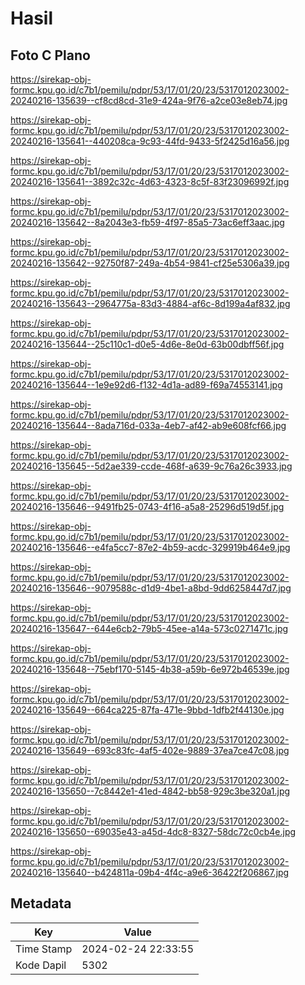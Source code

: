 # Hasil

## Foto C Plano

https://sirekap-obj-formc.kpu.go.id/c7b1/pemilu/pdpr/53/17/01/20/23/5317012023002-20240216-135639--cf8cd8cd-31e9-424a-9f76-a2ce03e8eb74.jpg

https://sirekap-obj-formc.kpu.go.id/c7b1/pemilu/pdpr/53/17/01/20/23/5317012023002-20240216-135641--440208ca-9c93-44fd-9433-5f2425d16a56.jpg

https://sirekap-obj-formc.kpu.go.id/c7b1/pemilu/pdpr/53/17/01/20/23/5317012023002-20240216-135641--3892c32c-4d63-4323-8c5f-83f23096992f.jpg

https://sirekap-obj-formc.kpu.go.id/c7b1/pemilu/pdpr/53/17/01/20/23/5317012023002-20240216-135642--8a2043e3-fb59-4f97-85a5-73ac6eff3aac.jpg

https://sirekap-obj-formc.kpu.go.id/c7b1/pemilu/pdpr/53/17/01/20/23/5317012023002-20240216-135642--92750f87-249a-4b54-9841-cf25e5306a39.jpg

https://sirekap-obj-formc.kpu.go.id/c7b1/pemilu/pdpr/53/17/01/20/23/5317012023002-20240216-135643--2964775a-83d3-4884-af6c-8d199a4af832.jpg

https://sirekap-obj-formc.kpu.go.id/c7b1/pemilu/pdpr/53/17/01/20/23/5317012023002-20240216-135644--25c110c1-d0e5-4d6e-8e0d-63b00dbff56f.jpg

https://sirekap-obj-formc.kpu.go.id/c7b1/pemilu/pdpr/53/17/01/20/23/5317012023002-20240216-135644--1e9e92d6-f132-4d1a-ad89-f69a74553141.jpg

https://sirekap-obj-formc.kpu.go.id/c7b1/pemilu/pdpr/53/17/01/20/23/5317012023002-20240216-135644--8ada716d-033a-4eb7-af42-ab9e608fcf66.jpg

https://sirekap-obj-formc.kpu.go.id/c7b1/pemilu/pdpr/53/17/01/20/23/5317012023002-20240216-135645--5d2ae339-ccde-468f-a639-9c76a26c3933.jpg

https://sirekap-obj-formc.kpu.go.id/c7b1/pemilu/pdpr/53/17/01/20/23/5317012023002-20240216-135646--9491fb25-0743-4f16-a5a8-25296d519d5f.jpg

https://sirekap-obj-formc.kpu.go.id/c7b1/pemilu/pdpr/53/17/01/20/23/5317012023002-20240216-135646--e4fa5cc7-87e2-4b59-acdc-329919b464e9.jpg

https://sirekap-obj-formc.kpu.go.id/c7b1/pemilu/pdpr/53/17/01/20/23/5317012023002-20240216-135646--9079588c-d1d9-4be1-a8bd-9dd6258447d7.jpg

https://sirekap-obj-formc.kpu.go.id/c7b1/pemilu/pdpr/53/17/01/20/23/5317012023002-20240216-135647--644e6cb2-79b5-45ee-a14a-573c0271471c.jpg

https://sirekap-obj-formc.kpu.go.id/c7b1/pemilu/pdpr/53/17/01/20/23/5317012023002-20240216-135648--75ebf170-5145-4b38-a59b-6e972b46539e.jpg

https://sirekap-obj-formc.kpu.go.id/c7b1/pemilu/pdpr/53/17/01/20/23/5317012023002-20240216-135649--664ca225-87fa-471e-9bbd-1dfb2f44130e.jpg

https://sirekap-obj-formc.kpu.go.id/c7b1/pemilu/pdpr/53/17/01/20/23/5317012023002-20240216-135649--693c83fc-4af5-402e-9889-37ea7ce47c08.jpg

https://sirekap-obj-formc.kpu.go.id/c7b1/pemilu/pdpr/53/17/01/20/23/5317012023002-20240216-135650--7c8442e1-41ed-4842-bb58-929c3be320a1.jpg

https://sirekap-obj-formc.kpu.go.id/c7b1/pemilu/pdpr/53/17/01/20/23/5317012023002-20240216-135650--69035e43-a45d-4dc8-8327-58dc72c0cb4e.jpg

https://sirekap-obj-formc.kpu.go.id/c7b1/pemilu/pdpr/53/17/01/20/23/5317012023002-20240216-135640--b424811a-09b4-4f4c-a9e6-36422f206867.jpg


## Metadata

| Key        | Value               |
| ---------- | ------------------- |
| Time Stamp | 2024-02-24 22:33:55 |
| Kode Dapil | 5302                |



